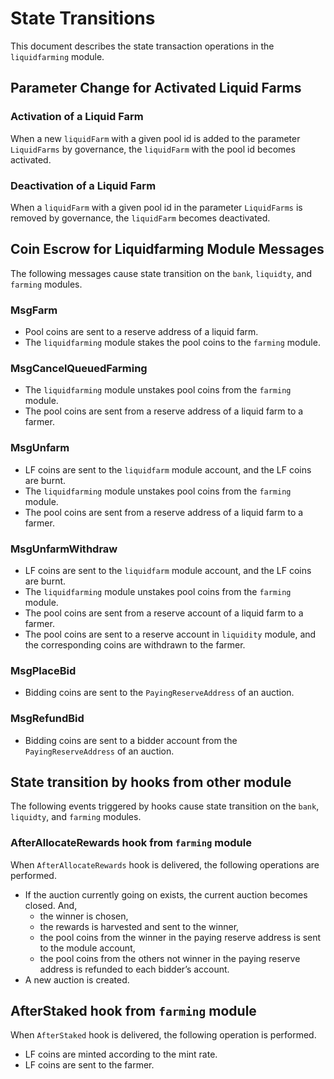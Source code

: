 <!-- order: 3 -->

# State Transitions

This document describes the state transaction operations in the `liquidfarming` module.

## Parameter Change for Activated Liquid Farms

### Activation of a Liquid Farm

When a new `liquidFarm` with a given pool id is added to the parameter `LiquidFarms` by governance, the `liquidFarm` with the pool id becomes activated.

### Deactivation of a Liquid Farm

When a `liquidFarm` with a given pool id in the parameter `LiquidFarms` is removed by governance, the `liquidFarm` becomes deactivated.

## Coin Escrow for Liquidfarming Module Messages

The following messages cause state transition on the `bank`, `liquidty`, and `farming` modules.

### MsgFarm

- Pool coins are sent to a reserve address of a liquid farm.
- The `liquidfarming` module stakes the pool coins to the `farming` module.

### MsgCancelQueuedFarming

- The `liquidfarming` module unstakes pool coins from the `farming` module. 
- The pool coins are sent from a reserve address of a liquid farm to a farmer.

### MsgUnfarm

- LF coins are sent to the `liquidfarm` module account, and the LF coins are burnt.
- The `liquidfarming` module unstakes pool coins from the `farming` module. 
- The pool coins are sent from a reserve address of a liquid farm to a farmer.

### MsgUnfarmWithdraw

- LF coins are sent to the `liquidfarm` module account, and the LF coins are burnt.
- The `liquidfarming` module unstakes pool coins from the `farming` module. 
- The pool coins are sent from a reserve account of a liquid farm to a farmer.
- The pool coins are sent to a reserve account in `liquidity` module, and the corresponding coins are withdrawn to the farmer.

### MsgPlaceBid

- Bidding coins are sent to the `PayingReserveAddress` of an auction.

### MsgRefundBid

- Bidding coins are sent to a bidder account from the `PayingReserveAddress` of an auction.


## State transition by hooks from other module
The following events triggered by hooks cause state transition on the `bank`, `liquidty`, and `farming` modules.

### AfterAllocateRewards hook from `farming` module

When `AfterAllocateRewards` hook is delivered, the following operations are performed.
- If the auction currently going on exists, the current auction becomes closed. And, 
  - the winner is chosen,
  - the rewards is harvested and sent to the winner,
  - the pool coins from the winner in the paying reserve address is sent to the module account,
  - the pool coins from the others not winner in the paying reserve address is refunded to each bidder’s account.
- A new auction is created.

## AfterStaked hook from `farming` module

When `AfterStaked` hook is delivered, the following operation is performed.
- LF coins are minted according to the mint rate.
- LF coins are sent to the farmer.
